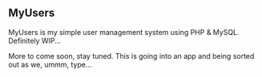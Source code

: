 ## MyUsers ##

MyUsers is my simple user management system using PHP & MySQL. Definitely WIP...

More to come soon, stay tuned. This is going into an app and being sorted out as we, ummm, type...
